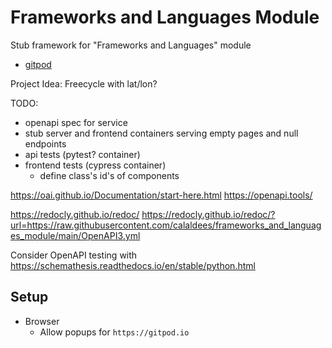 # Frameworks and Languages Module
Stub framework for "Frameworks and Languages" module

* [gitpod](https://gitpod.io/#https://github.com/calaldees/frameworks_and_languages_module)

Project Idea: Freecycle with lat/lon?

TODO:
* openapi spec for service
* stub server and frontend containers serving empty pages and null endpoints
* api tests (pytest? container)
* frontend tests (cypress container)
	* define class's id's of components


https://oai.github.io/Documentation/start-here.html
https://openapi.tools/

https://redocly.github.io/redoc/
https://redocly.github.io/redoc/?url=https://raw.githubusercontent.com/calaldees/frameworks_and_languages_module/main/OpenAPI3.yml

Consider OpenAPI testing with
https://schemathesis.readthedocs.io/en/stable/python.html


Setup
-----

* Browser
	* Allow popups for `https://gitpod.io`
